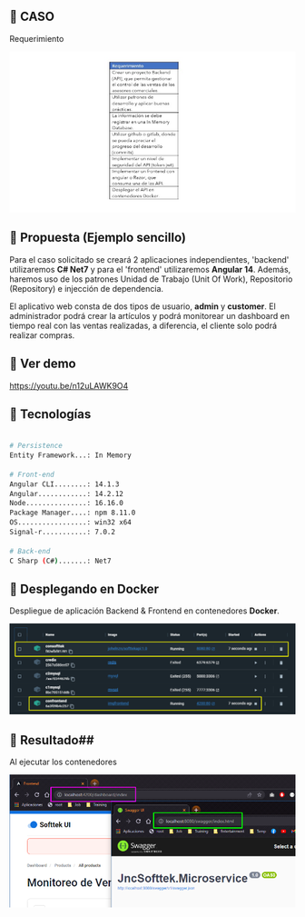 ## :checkered_flag: CASO ##
Requerimiento

![ScreenShot](https://raw.githubusercontent.com/JoheLNzN/ChallengeSofttek/main/Screentshots/caso.jpg)

## :checkered_flag: Propuesta (Ejemplo sencillo) ##
Para el caso solicitado se creará 2 aplicaciones independientes, 'backend' utilizaremos <b>C# Net7</b> y para el 'frontend' utilizaremos <b>Angular 14</b>. Además, haremos uso de los patrones Unidad de Trabajo (Unit Of Work), Repositorio (Repository) e injección de dependencia.

El aplicativo web consta de dos tipos de usuario, <b>admin</b> y <b>customer</b>. El administrador podrá crear la artículos y podrá monitorear un dashboard en tiempo real con las ventas realizadas, a diferencia, el cliente solo podrá realizar compras.

## :checkered_flag: Ver demo ##
https://youtu.be/n12uLAWK9O4

## :checkered_flag: Tecnologías ##

```bash

# Persistence
Entity Framework...: In Memory

# Front-end
Angular CLI........: 14.1.3
Angular............: 14.2.12
Node...............: 16.16.0
Package Manager....: npm 8.11.0
OS.................: win32 x64
Signal-r...........: 7.0.2

# Back-end
C Sharp (C#).......: Net7

```

## :checkered_flag: Desplegando en Docker ##
Despliegue de aplicación Backend & Frontend en contenedores <b>Docker</b>.

![ScreenShot](https://raw.githubusercontent.com/JoheLNzN/ChallengeSofttek/b735a04d55b5524ec64f660c08a52e5a49d58cf4/Screentshots/docker_ps.png)

## :checkered_flag: Resultado##
Al ejecutar los contenedores

![ScreenShot](https://raw.githubusercontent.com/JoheLNzN/ChallengeSofttek/main/Screentshots/Docker_run.png)
